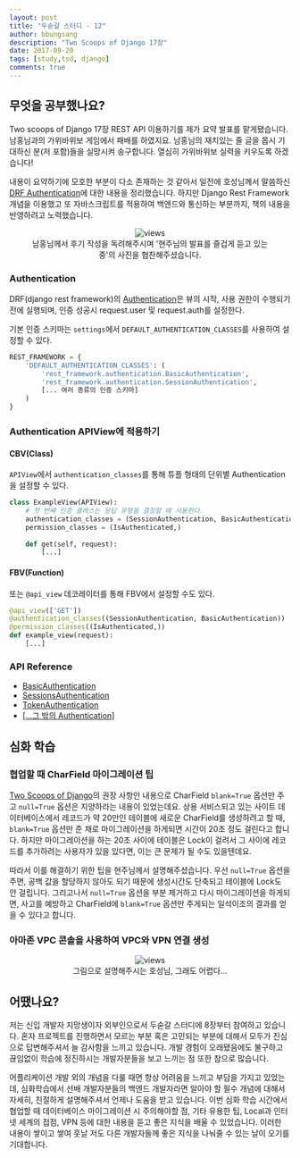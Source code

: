 ```yaml
---
layout: post
title: "두숟갈 스터디 - 12"
author: bbungsang
description: "Two Scoops of Django 17장"
date: 2017-09-20
tags: [study,tsd, django]
comments: true
---
```


## 무엇을 공부했나요?

 Two scoops of Django 17장 REST API 이용하기를 제가 요약 발표를 맡게됐습니다. 남홍님과의 가위바위보 게임에서 패배를 하였지요. 남홍님의 재치있는 줄 글을 몹시 기대하신 분(저 포함)들을 실망시켜 송구합니다. 열심히 가위바위보 실력을 키우도록 하겠습니다!

 내용이 요약하기에 모호한 부분이 다소 존재하는 것 같아서 일전에 호성님께서 말씀하신 [DRF Authentication](https://github.com/8percent/tsd/blob/bbungsang/chapter17/summary.md)에 대한 내용을 정리했습니다. 하지만 Django Rest Framework 개념을 이용했고 또 자바스크립트를 적용하여 백엔드와 통신하는 부분까지, 책의 내용을 반영하려고 노력했습니다.
 
<center>
<figure>
<img src="/images/tsd-12-1.jpg" alt="views">
<figcaption>남홍님께서 후기 작성을 독려해주시며 '현주님의 발표를 즐겁게 듣고 있는 중'의 사진을 협찬해주셨습니다.</figcaption>
</figure>
</center>
 
### Authentication
DRF(django rest framework)의 [Authentication](http://www.django-rest-framework.org/api-guide/authentication/#authentication)은 뷰의 시작, 사용 권한이 수행되기 전에 실행되며, 인증 성공시 request.user 및 request.auth를 설정한다.

기본 인증 스키마는 `settings`에서 `DEFAULT_AUTHENTICATION_CLASSES`를 사용하여 설정할 수 있다.

```python
REST_FRAMEWORK = {
    'DEFAULT_AUTHENTICATION_CLASSES': (
        'rest_framework.authentication.BasicAuthentication',
        'rest_framework.authentication.SessionAuthentication',
        [... 여러 종류의 인증 스키마]
    )
}
```

### Authentication APIView에 적용하기
#### CBV(Class)

`APIView`에서 `authentication_classes`를 통해 튜플 형태의 단위별 Authentication을 설정할 수 있다. 

```python
class ExampleView(APIView):
	# 첫 번째 인증 클래스는 응답 유형을 결정할 때 사용한다.
    authentication_classes = (SessionAuthentication, BasicAuthentication)
    permission_classes = (IsAuthenticated,)
    
    def get(self, request):
    	[...]
```

#### FBV(Function)

또는 `@api_view` 데코레이터를 통해 FBV에서 설정할 수도 있다.

```python
@api_view(['GET'])
@authentication_classes((SessionAuthentication, BasicAuthentication))
@permission_classes((IsAuthenticated,))
def example_view(request):
	[...]
```

### API Reference
- [BasicAuthentication](http://www.django-rest-framework.org/api-guide/authentication/#basicauthentication)
- [SessionsAuthentication](http://www.django-rest-framework.org/api-guide/authentication/#sessionauthentication)
- [TokenAuthentication](http://www.django-rest-framework.org/api-guide/authentication/#tokenauthentication)
- [[...그 밖의 Authentication]](http://www.django-rest-framework.org/api-guide/authentication/#authentication)

## 심화 학습
### 협업할 때 CharField 마이그레이션 팁
[Two Scoops of Django]()의 권장 사항인 내용으로 CharField `blank=True` 옵션만 주고 `null=True` 옵션은 지양하라는 내용이 있었는데요. 상용 서비스되고 있는 사이트 데이터베이스에서 레코드가 약 20만인 테이블에 새로운 CharField를 생성하려고 할 때, `blank=True` 옵션만 준 채로 마이그레이션을 하게되면 시간이 20초 정도 걸린다고 합니다. 하지만 마이그레이션을 하는 20초 사이에 테이블은 Lock이 걸려서 그 사이에 레코드를 추가하려는 사용자가 있을 있다면, 이는 큰 문제가 될 수도 있을텐데요. 

따라서 이를 해결하기 위한 팁을 현주님께서 설명해주셨습니다. 우선 `null=True` 옵션을 주면, 공백 값을 할당하지 않아도 되기 때문에 생성시간도 단축되고 테이블에 Lock도 안 걸립니다. 그리고나서 `null=True` 옵션을 부분 제거하고 다시 마이그레이션을 하게되면, 사고를 예방하고 CharField에 `blank=True` 옵션만 주게되는 일석이조의 결과를 얻을 수 있다고 합니다.

### 아마존 VPC 콘솔을 사용하여 VPC와 VPN 연결 생성

<center>
<figure>
<img src="/images/tsd-12-2.jpg" alt="views">
<figcaption>그림으로 설명해주시는 호성님, 그래도 어렵다...</figcaption>
</figure>
</center>

## 어땠나요?
저는 신입 개발자  지망생이자 외부인으로서 두숟갈 스터디에 8장부터 참여하고 있습니다. 혼자 프로젝트를 진행하면서 모르는 부분 혹은 고민되는 부분에 대해서 모두가 진심으로 답변해주셔서 늘 감사함을 느끼고 있습니다. 개발 경험이 오래됐음에도 불구하고 끊임없이 학습에 정진하시는 개발자분들을 보고 느끼는 점 또한 참으로 많습니다.

어플리케이션 개발 외의 개념을 다룰 때면 항상 어려움을 느끼고 부담을 가지고 있었는데, 심화학습에서 선배 개발자분들의 백엔드 개발자라면 알아야 할 필수 개념에 대해서 자세히, 친절하게 설명해주셔서 언제나 도움을 받고 있습니다. 이번 심화 학습 시간에서 협업할 때 데이터베이스 마이그레이션 시 주의해야할 점, 기타 유용한 팁, Local과 인터넷 세계의 접점, VPN 등에 대한 내용을 듣고 좋은 지식을 배울 수 있었습니다. 이러한 내용이 쌓이고 쌓여 훗날 저도 다른 개발자들께 좋은 지식을 나눠줄 수 있는 날이 오기를 기대합니다.